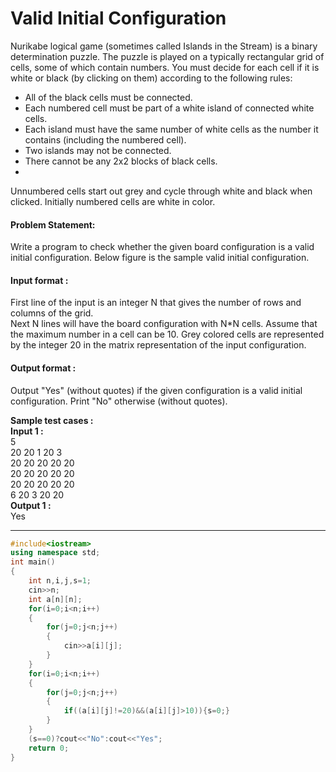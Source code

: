 # Valid Initial Configuration

Nurikabe logical game (sometimes called Islands in the Stream) is a binary determination puzzle. The puzzle is played on a typically rectangular grid of cells, some of which contain numbers. You must decide for each cell if it is white or black (by clicking on them) according to the following rules:
<br>
- All of the black cells must be connected.
- Each numbered cell must be part of a white island of connected white cells.
- Each island must have the same number of white cells as the number it contains (including the numbered cell).
- Two islands may not be connected.
- There cannot be any 2x2 blocks of black cells.
- 
Unnumbered cells start out grey and cycle through white and black when clicked. Initially numbered cells are white in color.

#### Problem Statement:

Write a program to check whether the given board configuration is a valid initial configuration. Below figure is the sample valid initial configuration.

#### Input format :
First line of the input is an integer N that gives the number of rows and columns of the grid.
<br>
Next N lines will have the board configuration with N*N cells. Assume that the maximum number in a cell can be 10. Grey colored cells are represented by the integer 20 in the matrix representation of the input configuration.

#### Output format :
Output "Yes" (without quotes) if the given configuration is a valid initial configuration. Print "No" otherwise (without quotes).

**Sample test cases :<br>
Input 1 :<br>**
5<br>
20 20 1 20 3<br>
20 20 20 20 20<br>
20 20 20 20 20<br>
20 20 20 20 20<br>
6 20 3 20 20<br>
**Output 1 :<br>**
Yes


----------------------------------------------------------------------------------------------------------------------------------------------------------------------

```cpp
#include<iostream>
using namespace std;
int main()
{
    int n,i,j,s=1;
    cin>>n;
    int a[n][n];
    for(i=0;i<n;i++)
    {
        for(j=0;j<n;j++)
        {
            cin>>a[i][j];
        }
    }
    for(i=0;i<n;i++)
    {
        for(j=0;j<n;j++)
        {
            if((a[i][j]!=20)&&(a[i][j]>10)){s=0;}
        }
    }
    (s==0)?cout<<"No":cout<<"Yes";
    return 0;
}


```
